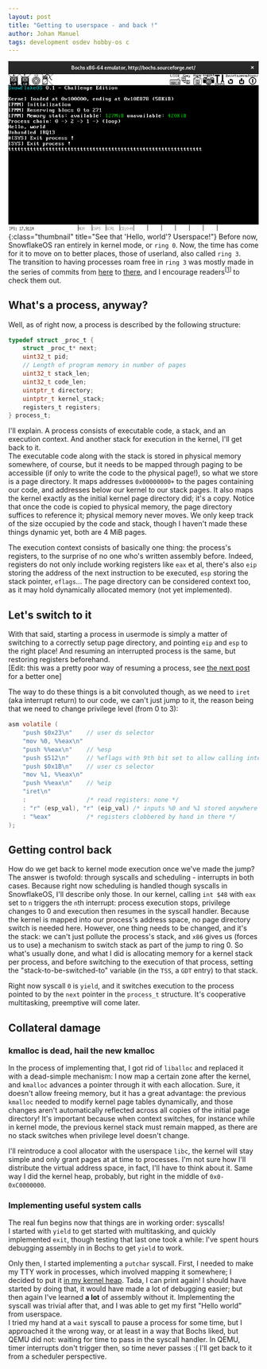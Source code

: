 ```yaml
---
layout: post
title: "Getting to userspace - and back !"
author: Johan Manuel
tags: development osdev hobby-os c
---
```


![Userspace printing](/assets/userspace.jpg){:class="thumbnail" title="See that 'Hello, world'? Userspace!"}
Before now, SnowflakeOS ran entirely in kernel mode, or `ring 0`. Now, the time has come for it to move on to better places, those of userland, also called `ring 3`.  
The transition to having processes roam free in `ring 3` was mostly made in the series of commits from [here][commit a] to [there][commit b], and I encourage readers<sup>[<a href="" title="...what now?">1</a>]</sup> to check them  out.


## What's a process, anyway?

Well, as of right now, a process is described by the following structure:

```c
typedef struct _proc_t {
    struct _proc_t* next;
    uint32_t pid;
    // Length of program memory in number of pages
    uint32_t stack_len;
    uint32_t code_len;
    uintptr_t directory;
    uintptr_t kernel_stack;
    registers_t registers;
} process_t;
```

I'll explain. A process consists of executable code, a stack, and an execution
context. And another stack for execution in the kernel, I'll get back to it.  
The executable code along with the stack is stored in physical memory somewhere,
of course, but it needs to be mapped through paging to be accessible (if only to
write the code to the physical page!), so what we store is a page directory. It
maps addresses `0x00000000+` to the pages containing our code, and addresses
below our kernel to our stack pages. It also maps the kernel exactly as the
initial kernel page directory did; it's a copy. Notice that once the code is
copied to physical memory, the page directory suffices to reference it; physical
memory never moves. We only keep track of the size occupied by the code and stack,
though I haven't made these things dynamic yet, both are 4 MiB pages.

The execution context consists of basically one thing: the process's registers, to
the surprise of no one who's written assembly before. Indeed, registers do not
only include working registers like `eax` et al, there's also `eip` storing the
address of the next instruction to be executed, `esp` storing the stack pointer,
`eflags`... The page directory can be considered context too, as it
may hold dynamically allocated memory (not yet implemented).

## Let's switch to it

With that said, starting a process in usermode is simply a matter of switching to
a correctly setup page directory, and pointing `eip` and `esp` to the right place!
And resuming an interrupted process is the same, but restoring registers beforehand.  
[Edit: this was a pretty poor way of resuming a process, see [the next post][next]
for a better one]

The way to do these things is a bit convoluted though, as we need to `iret` (aka
interrupt return) to our code, we can't just jump to it, the reason being that we
need to change privilege level (from 0 to 3):

```c
asm volatile (
    "push $0x23\n"    // user ds selector
    "mov %0, %%eax\n"
    "push %%eax\n"    // %esp
    "push $512\n"     // %eflags with 9th bit set to allow calling interrupts
    "push $0x1B\n"    // user cs selector
    "mov %1, %%eax\n"
    "push %%eax\n"    // %eip
    "iret\n"
    :                 /* read registers: none */
    : "r" (esp_val), "r" (eip_val) /* inputs %0 and %1 stored anywhere */
    : "%eax"          /* registers clobbered by hand in there */
);
```

## Getting control back

How do we get back to kernel mode execution once we've made the jump? The
answer is twofold: through syscalls and scheduling - interrupts in both cases.
Because right now scheduling is handled though syscalls in SnowflakeOS, I'll
describe only those. In our kernel, calling `int $48` with `eax` set to `n`
triggers the `n`th interrupt: process execution stops, privilege changes to 0 and
execution then resumes in the syscall handler. Because the kernel is mapped into
our process's address space, no page directory switch is needed here. However, one
thing needs to be changed, and it's the stack: we can't just pollute the process's
stack, and `x86` gives us (forces us to use) a mechanism to switch stack as part
of the jump to ring 0. So what's usually done, and what I did is allocating
memory for a kernel stack per process, and before switching to the execution of
that process, setting the "stack-to-be-switched-to" variable (in the `TSS`, a `GDT`
entry) to that stack.

Right now syscall `0` is `yield`, and it switches execution to the process pointed
to by the `next` pointer in the `process_t` structure. It's cooperative
multitasking, preemptive will come later.

## Collateral damage

### kmalloc is dead, hail the new kmalloc

In the process of implementing that, I got rid of `liballoc` and replaced it with
a dead-simple mechanism: I now map a certain zone after the kernel, and `kmalloc`
advances a pointer through it with each allocation. Sure, it doesn't allow freeing
memory, but it has a great advantage: the previous `kmalloc` needed to modify
kernel page tables dynamically, and those changes aren't automatically reflected
across all copies of the initial page directory! It's important because when
context switches, for instance while in kernel mode, the previous kernel stack
must remain mapped, as there are no stack switches when privilege level doesn't
change.

I'll reintroduce a cool allocator with the userspace `libc`, the kernel
will stay simple and only grant pages at at time to processes. I'm not sure how
I'll distribute the virtual address space, in fact, I'll have to think about it.
Same way I did the kernel heap, probably, but right in the middle of
`0x0-0xC0000000`.

### Implementing useful system calls

The real fun begins now that things are in working order: syscalls!  
I started with `yield` to get started with multitasking, and quickly implemented
`exit`, though testing that last one took a while: I've spent hours debugging 
assembly in in Bochs to get `yield` to work.

Only then, I started implementing a `putchar` syscall. First, I needed to make my
TTY work in processes, which involved mapping it somewhere; I decided to put it
[in my kernel heap][tty remap]. Tada, I can print again! I should have started
by doing that, it would have made a lot of debugging easier; but then again I've
learned __a lot__ of assembly without it. Implementing the syscall was trivial
after that, and I was able to get my first "Hello world" from userspace.  
I tried my hand at a `wait` syscall to pause a process for some time, but I
approached it the wrong way, or at least in a way that Bochs liked, but QEMU did
not: waiting for time to pass in the syscall handler. In QEMU, timer interrupts
don't trigger then, so time never passes :( I'll get back to it from a scheduler
perspective.

[commit a]: https://github.com/29jm/SnowflakeOS/commit/a0af7081f44b3c746e661f1e5488ccb06073fa5a
[commit b]: https://github.com/29jm/SnowflakeOS/commit/3ed963cc8847f6ed92ac83c5220190600131f2c3
[next]: /2019/10/06/switches-and-knobs.html
[tty remap]: https://github.com/29jm/SnowflakeOS/blob/36fc37d92dac7e248fb2863ba09a80813ff0e5d5/kernel/src/mem/paging.c#L41-L48
